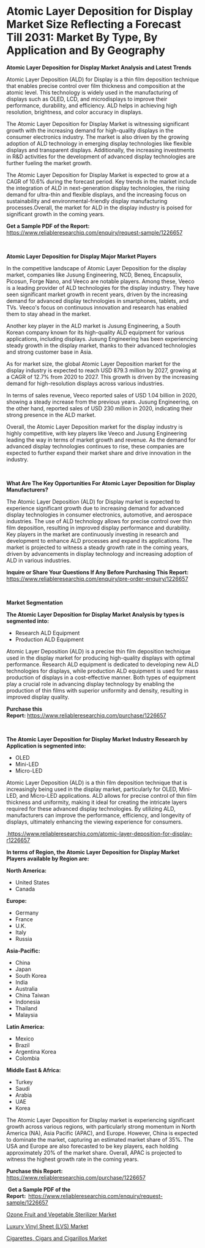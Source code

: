 <p><h1>Atomic Layer Deposition for Display Market Size Reflecting a Forecast Till 2031: Market By Type, By Application and By Geography</h1></p><p><strong>Atomic Layer Deposition for Display Market Analysis and Latest Trends</strong></p>
<p><p>Atomic Layer Deposition (ALD) for Display is a thin film deposition technique that enables precise control over film thickness and composition at the atomic level. This technology is widely used in the manufacturing of displays such as OLED, LCD, and microdisplays to improve their performance, durability, and efficiency. ALD helps in achieving high resolution, brightness, and color accuracy in displays.</p><p>The Atomic Layer Deposition for Display Market is witnessing significant growth with the increasing demand for high-quality displays in the consumer electronics industry. The market is also driven by the growing adoption of ALD technology in emerging display technologies like flexible displays and transparent displays. Additionally, the increasing investments in R&D activities for the development of advanced display technologies are further fueling the market growth.</p><p>The Atomic Layer Deposition for Display Market is expected to grow at a CAGR of 10.6% during the forecast period. Key trends in the market include the integration of ALD in next-generation display technologies, the rising demand for ultra-thin and flexible displays, and the increasing focus on sustainability and environmental-friendly display manufacturing processes.Overall, the market for ALD in the display industry is poised for significant growth in the coming years.</p></p>
<p><strong>Get a Sample PDF of the Report:&nbsp;</strong> <a href="https://www.reliableresearchiq.com/enquiry/request-sample/1226657">https://www.reliableresearchiq.com/enquiry/request-sample/1226657</a></p>
<p>&nbsp;</p>
<p><strong>Atomic Layer Deposition for Display Major Market Players</strong></p>
<p><p>In the competitive landscape of Atomic Layer Deposition for the display market, companies like Jusung Engineering, NCD, Beneq, Encapsulix, Picosun, Forge Nano, and Veeco are notable players. Among these, Veeco is a leading provider of ALD technologies for the display industry. They have seen significant market growth in recent years, driven by the increasing demand for advanced display technologies in smartphones, tablets, and TVs. Veeco's focus on continuous innovation and research has enabled them to stay ahead in the market.</p><p>Another key player in the ALD market is Jusung Engineering, a South Korean company known for its high-quality ALD equipment for various applications, including displays. Jusung Engineering has been experiencing steady growth in the display market, thanks to their advanced technologies and strong customer base in Asia.</p><p>As for market size, the global Atomic Layer Deposition market for the display industry is expected to reach USD 879.3 million by 2027, growing at a CAGR of 12.7% from 2020 to 2027. This growth is driven by the increasing demand for high-resolution displays across various industries.</p><p>In terms of sales revenue, Veeco reported sales of USD 1.04 billion in 2020, showing a steady increase from the previous years. Jusung Engineering, on the other hand, reported sales of USD 230 million in 2020, indicating their strong presence in the ALD market.</p><p>Overall, the Atomic Layer Deposition market for the display industry is highly competitive, with key players like Veeco and Jusung Engineering leading the way in terms of market growth and revenue. As the demand for advanced display technologies continues to rise, these companies are expected to further expand their market share and drive innovation in the industry.</p></p>
<p>&nbsp;</p>
<p><strong>What Are The Key Opportunities For Atomic Layer Deposition for Display Manufacturers?</strong></p>
<p><p>The Atomic Layer Deposition (ALD) for Display market is expected to experience significant growth due to increasing demand for advanced display technologies in consumer electronics, automotive, and aerospace industries. The use of ALD technology allows for precise control over thin film deposition, resulting in improved display performance and durability. Key players in the market are continuously investing in research and development to enhance ALD processes and expand its applications. The market is projected to witness a steady growth rate in the coming years, driven by advancements in display technology and increasing adoption of ALD in various industries.</p></p>
<p><strong>Inquire or Share Your Questions If Any Before Purchasing This Report:</strong> <a href="https://www.reliableresearchiq.com/enquiry/pre-order-enquiry/1226657">https://www.reliableresearchiq.com/enquiry/pre-order-enquiry/1226657</a></p>
<p>&nbsp;</p>
<p><strong>Market Segmentation</strong></p>
<p><strong>The Atomic Layer Deposition for Display Market Analysis by types is segmented into:</strong></p>
<p><ul><li>Research ALD Equipment</li><li>Production ALD Equipment</li></ul></p>
<p><p>Atomic Layer Deposition (ALD) is a precise thin film deposition technique used in the display market for producing high-quality displays with optimal performance. Research ALD equipment is dedicated to developing new ALD technologies for displays, while production ALD equipment is used for mass production of displays in a cost-effective manner. Both types of equipment play a crucial role in advancing display technology by enabling the production of thin films with superior uniformity and density, resulting in improved display quality.</p></p>
<p><strong>Purchase this Report:&nbsp;</strong><a href="https://www.reliableresearchiq.com/purchase/1226657">https://www.reliableresearchiq.com/purchase/1226657</a></p>
<p>&nbsp;</p>
<p><strong>The Atomic Layer Deposition for Display Market Industry Research by Application is segmented into:</strong></p>
<p><ul><li>OLED</li><li>Mini-LED</li><li>Micro-LED</li></ul></p>
<p><p>Atomic Layer Deposition (ALD) is a thin film deposition technique that is increasingly being used in the display market, particularly for OLED, Mini-LED, and Micro-LED applications. ALD allows for precise control of thin film thickness and uniformity, making it ideal for creating the intricate layers required for these advanced display technologies. By utilizing ALD, manufacturers can improve the performance, efficiency, and longevity of displays, ultimately enhancing the viewing experience for consumers.</p></p>
<p><a href="https://www.reliableresearchiq.com/atomic-layer-deposition-for-display-r1226657">&nbsp;https://www.reliableresearchiq.com/atomic-layer-deposition-for-display-r1226657</a></p>
<p><strong>In terms of Region, the Atomic Layer Deposition for Display Market Players available by Region are:</strong></p>
<p>
    <p> <strong> North America: </strong>
        <ul>
            <li>United States</li>
            <li>Canada</li>
        </ul>
        </p> 
    <p> <strong> Europe: </strong>
        <ul>
            <li>Germany</li>
            <li>France</li>
            <li>U.K.</li>
            <li>Italy</li>
            <li>Russia</li>
        </ul>
        </p> 
    <p> <strong> Asia-Pacific: </strong>
        <ul>
            <li>China</li>
            <li>Japan</li>
            <li>South Korea</li>
            <li>India</li>
            <li>Australia</li>
            <li>China Taiwan</li>
            <li>Indonesia</li>
            <li>Thailand</li>
            <li>Malaysia</li>
        </ul>
        </p> 
    <p> <strong> Latin America: </strong>
        <ul>
            <li>Mexico</li>
            <li>Brazil</li>
            <li>Argentina Korea</li>
            <li>Colombia</li>
        </ul>
        </p> 
    <p> <strong> Middle East & Africa: </strong>
        <ul>
            <li>Turkey</li>
            <li>Saudi</li>
            <li>Arabia</li>
            <li>UAE</li>
            <li>Korea</li>
        </ul>
    </p>
    </p>
<p><p>The Atomic Layer Deposition for Display market is experiencing significant growth across various regions, with particularly strong momentum in North America (NA), Asia Pacific (APAC), and Europe. However, China is expected to dominate the market, capturing an estimated market share of 35%. The USA and Europe are also forecasted to be key players, each holding approximately 20% of the market share. Overall, APAC is projected to witness the highest growth rate in the coming years.</p></p>
<p><strong>Purchase this Report: </strong><a href="https://www.reliableresearchiq.com/purchase/1226657">https://www.reliableresearchiq.com/purchase/1226657</a></p>
<p>&nbsp;<strong>Get a Sample PDF of the Report:&nbsp;&nbsp;</strong><a href="https://www.reliableresearchiq.com/enquiry/request-sample/1226657">https://www.reliableresearchiq.com/enquiry/request-sample/1226657</a></p>
<p><strong></strong></p>
<p><p><a href="https://github.com/IkeSchumm04/Market-Research-Report-List-1/blob/main/ozone-fruit-and-vegetable-sterilizer-market.md">Ozone Fruit and Vegetable Sterilizer Market</a></p><p><a href="https://github.com/AidaLakin1908/Market-Research-Report-List-1/blob/main/luxury-vinyl-sheet-lvs-market.md">Luxury Vinyl Sheet (LVS) Market</a></p><p><a href="https://github.com/waughhelen1/Market-Research-Report-List-1/blob/main/cigarettes-cigars-and-cigarillos-market.md">Cigarettes, Cigars and Cigarillos Market</a></p></p>